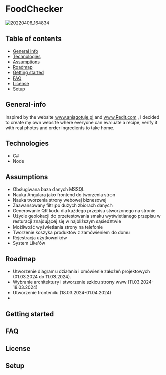 # FoodChecker
![20220406_164834](https://github.com/PPawlaszczyk/100-commits-project/assets/45148732/43371333-32e2-4ee6-9180-0b62cfdf7972)

## Table of contents
- [General info](#General-info)
- [Technologies](#Technologies)
- [Assumptions](#assumptions)
- [Roadmap](#roadmap)
- [Getting started](#getting-started)
- [FAQ](#FAQ)
- [License](#license)
- [Setup](#Setup)

## General-info
Inspired by the website www.aniagotuje.pl and www.Redit.com , I decided to create my own website where everyone can evaluate a recipe, verify it with real photos and order ingredients to take home.
## Technologies
- C#
- Node
## Assumptions
- Obsługiwana baza danych MSSQL
- Nauka Angulara jako frontend do tworzenia stron
- Nauka tworzenia strony webowej biznesowej
- Zaawansowany filtr po dużych zbiorach danych
- Generowanie QR kodu dla każdego przepisu stworzonego na stronie
- Użycie geolokacji do przetestowania smaku wyświetlanego przepisu w resturacji znajdującej się w najbliższym sąsiedztwie
- Możliwość wyświetlania strony na telefonie
- Tworzenie koszyka produktów z zamówieniem do domu
- Rejestracja użytkowników
- System Like'ów
## Roadmap
- Utworzenie diagramu działania i omówienie założeń projektowych (01.03.2024 do 11.03.2024).
- Wybranie architektury i stworzenie szkicu strony www (11.03.2024-18.03.2024)
- Utworzenie frontendu (18.03.2024-01.04.2024)
- 
## Getting started
## FAQ
## License
## Setup
